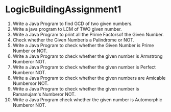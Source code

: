 # LogicBuildingAssignment1
1. Write a Java Program to find GCD of two given numbers. <br/>
2. Write a java program to LCM of TWO given number. <br/>
3. Write a Java Program to print all the Prime Factorsof the Given Number.  <br/>
4. Check whether the Given Numberis a Palindrome or NOT.  <br/>
5. Write a Java Program to check whether the Given Number is Prime Number or NOT.  <br/>
6. Write a Java Program to check whether the given number is Armstrong Numberor NOT.  <br/>
7. Write a Java Program to check whether the given number is Perfect Numberor NOT.  <br/>
8.  Write a Java Program to check whether the given numbers are Amicable Numbersor NOT. <br/>
9. Write a Java Program to check whether the given number is Ramanujam's Numberor NOT. <br/>
10. Write a Java Program check whether the given number is Automorphic Numberor NOT. <br/>
